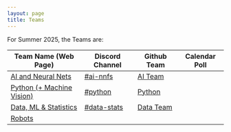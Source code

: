 ```yaml
---
layout: page
title: Teams
---
```


For Summer 2025, the Teams are: 

| Team Name (Web Page) | Discord Channel | Github Team | Calendar Poll |
|-----------|-----------------|-------------|---------------|
| [AI and Neural Nets](nnfs) | [#ai-nnfs](https://discord.com/channels/1370858718069260399/1374205960956149761) | [AI Team](https://github.com/orgs/League-Labs/teams/ai0625) |  |
| [Python (+ Machine Vision)](python) | [#python](https://discord.com/channels/1370858718069260399/1376691813196365964) | [Python](https://github.com/orgs/League-Labs/teams/python0625)|  |
| [Data, ML & Statistics](datastats) | [#data-stats](https://discord.com/channels/1370858718069260399/1376691889159278662) |[Data Team](https://github.com/orgs/League-Labs/teams/data0625) |  |
| [Robots](robots) | | |
